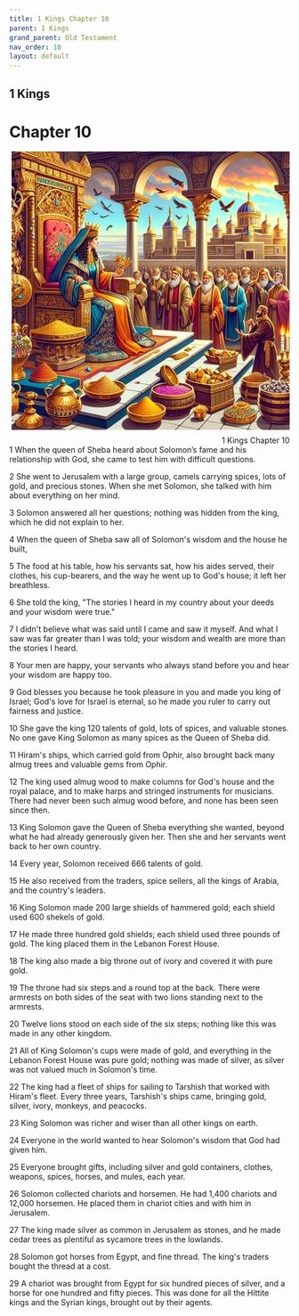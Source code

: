 ```yaml
---
title: 1 Kings Chapter 10
parent: 1 Kings
grand_parent: Old Testament
nav_order: 10
layout: default
---
```


## 1 Kings

# Chapter 10

<div style="clear: both; text-align: right;">
    <img src="/assets/Image/1 Kings/500/10.jpg" alt="1 Kings Chapter 10" class="chapter-image" style="max-width: 100%; height: auto; float: right; margin: 0 0 10px 10px; padding-left: 10%;">
    <figcaption style="font-size: 14px;">1 Kings Chapter 10</figcaption>
</div>
1 When the queen of Sheba heard about Solomon’s fame and his relationship with God, she came to test him with difficult questions.

2 She went to Jerusalem with a large group, camels carrying spices, lots of gold, and precious stones. When she met Solomon, she talked with him about everything on her mind.

3 Solomon answered all her questions; nothing was hidden from the king, which he did not explain to her.

4 When the queen of Sheba saw all of Solomon's wisdom and the house he built,

5 The food at his table, how his servants sat, how his aides served, their clothes, his cup-bearers, and the way he went up to God's house; it left her breathless.

6 She told the king, "The stories I heard in my country about your deeds and your wisdom were true."

7 I didn't believe what was said until I came and saw it myself. And what I saw was far greater than I was told; your wisdom and wealth are more than the stories I heard.

8 Your men are happy, your servants who always stand before you and hear your wisdom are happy too.

9 God blesses you because he took pleasure in you and made you king of Israel; God's love for Israel is eternal, so he made you ruler to carry out fairness and justice.

10 She gave the king 120 talents of gold, lots of spices, and valuable stones. No one gave King Solomon as many spices as the Queen of Sheba did.

11 Hiram's ships, which carried gold from Ophir, also brought back many almug trees and valuable gems from Ophir.

12 The king used almug wood to make columns for God's house and the royal palace, and to make harps and stringed instruments for musicians. There had never been such almug wood before, and none has been seen since then.

13 King Solomon gave the Queen of Sheba everything she wanted, beyond what he had already generously given her. Then she and her servants went back to her own country.

14 Every year, Solomon received 666 talents of gold.

15 He also received from the traders, spice sellers, all the kings of Arabia, and the country's leaders.

16 King Solomon made 200 large shields of hammered gold; each shield used 600 shekels of gold.

17 He made three hundred gold shields; each shield used three pounds of gold. The king placed them in the Lebanon Forest House.

18 The king also made a big throne out of ivory and covered it with pure gold.

19 The throne had six steps and a round top at the back. There were armrests on both sides of the seat with two lions standing next to the armrests.

20 Twelve lions stood on each side of the six steps; nothing like this was made in any other kingdom.

21 All of King Solomon's cups were made of gold, and everything in the Lebanon Forest House was pure gold; nothing was made of silver, as silver was not valued much in Solomon's time.

22 The king had a fleet of ships for sailing to Tarshish that worked with Hiram's fleet. Every three years, Tarshish's ships came, bringing gold, silver, ivory, monkeys, and peacocks.

23 King Solomon was richer and wiser than all other kings on earth.

24 Everyone in the world wanted to hear Solomon's wisdom that God had given him.

25 Everyone brought gifts, including silver and gold containers, clothes, weapons, spices, horses, and mules, each year.

26 Solomon collected chariots and horsemen. He had 1,400 chariots and 12,000 horsemen. He placed them in chariot cities and with him in Jerusalem.

27 The king made silver as common in Jerusalem as stones, and he made cedar trees as plentiful as sycamore trees in the lowlands.

28 Solomon got horses from Egypt, and fine thread. The king's traders bought the thread at a cost.

29 A chariot was brought from Egypt for six hundred pieces of silver, and a horse for one hundred and fifty pieces. This was done for all the Hittite kings and the Syrian kings, brought out by their agents.


